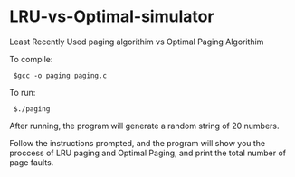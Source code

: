 # LRU-vs-Optimal-simulator
Least Recently Used paging algorithim vs Optimal Paging Algorithim 

To compile:
     
     $gcc -o paging paging.c

To run:
     
     $./paging
     
After running, the program will generate a random string of 20 numbers.

Follow the instructions prompted, and the program will show you the proccess 
of LRU paging and Optimal Paging, and print the total number of page faults.

